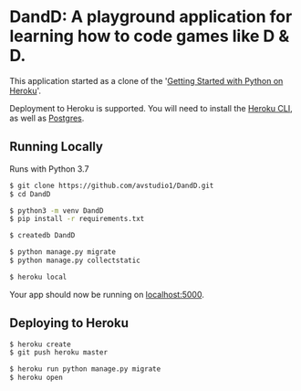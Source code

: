 # DandD: A playground application for learning how to code games like D & D.

This application started as a clone of the '[Getting Started with Python on Heroku](https://devcenter.heroku.com/articles/getting-started-with-python)'.

Deployment to Heroku is supported. You will need to install the [Heroku CLI](https://devcenter.heroku.com/articles/heroku-cli), as well as [Postgres](https://devcenter.heroku.com/articles/heroku-postgresql#local-setup).


## Running Locally

Runs with Python 3.7 

```sh
$ git clone https://github.com/avstudio1/DandD.git
$ cd DandD

$ python3 -m venv DandD
$ pip install -r requirements.txt

$ createdb DandD

$ python manage.py migrate
$ python manage.py collectstatic

$ heroku local
```

Your app should now be running on [localhost:5000](http://localhost:5000/).

## Deploying to Heroku

```sh
$ heroku create
$ git push heroku master

$ heroku run python manage.py migrate
$ heroku open
```